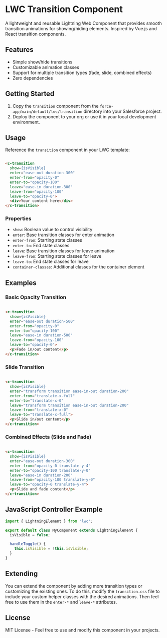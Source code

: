 # LWC Transition Component

A lightweight and reusable Lightning Web Component that provides smooth transition animations for showing/hiding
elements. Inspired by Vue.js and React transition components.

## Features

- Simple show/hide transitions
- Customizable animation classes
- Support for multiple transition types (fade, slide, combined effects)
- Zero dependencies

## Getting Started

1. Copy the `transition` component from the `force-app/main/default/lwc/transition` directory into your Salesforce
   project.
2. Deploy the component to your org or use it in your local development environment.

## Usage

Reference the `transition` component in your LWC template:

```html

<c-transition
  show={isVisible}
  enter="ease-out duration-300"
  enter-from="opacity-0"
  enter-to="opacity-100"
  leave="ease-in duration-300"
  leave-from="opacity-100"
  leave-to="opacity-0">
  <div>Your content here</div>
</c-transition>
```

### Properties

- `show`: Boolean value to control visibility
- `enter`: Base transition classes for enter animation
- `enter-from`: Starting state classes
- `enter-to`: End state classes
- `leave`: Base transition classes for leave animation
- `leave-from`: Starting state classes for leave
- `leave-to`: End state classes for leave
- `container-classes`: Additional classes for the container element

## Examples

### Basic Opacity Transition

```html

<c-transition
  show={isVisible}
  enter="ease-out duration-500"
  enter-from="opacity-0"
  enter-to="opacity-100"
  leave="ease-in duration-500"
  leave-from="opacity-100"
  leave-to="opacity-0">
  <p>Fade in/out content</p>
</c-transition>
```

### Slide Transition

```html

<c-transition
  show={isVisible}
  enter="transform transition ease-in-out duration-200"
  enter-from="translate-x-full"
  enter-to="translate-x-0"
  leave="transform transition ease-in-out duration-200"
  leave-from="translate-x-0"
  leave-to="translate-x-full">
  <p>Slide in/out content</p>
</c-transition>
```

### Combined Effects (Slide and Fade)

```html

<c-transition
  show={isVisible}
  enter="ease-out duration-300"
  enter-from="opacity-0 translate-y-4"
  enter-to="opacity-100 translate-y-0"
  leave="ease-in duration-200"
  leave-from="opacity-100 translate-y-0"
  leave-to="opacity-0 translate-y-4">
  <p>Slide and fade content</p>
</c-transition>
```

## JavaScript Controller Example

```javascript
import { LightningElement } from 'lwc';

export default class MyComponent extends LightningElement {
  isVisible = false;

  handleToggle() {
    this.isVisible = !this.isVisible;
  }
}
```

## Extending

You can extend the component by adding more transition types or customizing the existing ones. To do this, modify the
`transition.css` file to include your custom helper classes with the desired animations. Then feel free to use them in
the `enter-*` and `leave-*` attributes.

## License

MIT License - Feel free to use and modify this component in your projects.
